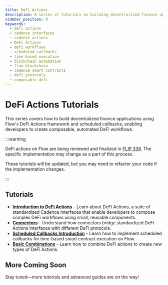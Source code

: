 ```yaml
---
title: DeFi Actions
description: A series of tutorials on building decentralized finance applications using Flow's DeFi Actions framework and scheduled callbacks.
sidebar_position: 0
keywords:
  - defi actions
  - cadence interfaces
  - cadence actions
  - DeFi Actions
  - defi workflows
  - scheduled callbacks
  - time-based execution
  - blockchain automation
  - flow blockchain
  - cadence smart contracts
  - defi protocols
  - composable defi
---
```


# DeFi Actions Tutorials

This series covers how to build decentralized finance applications using Flow's DeFi Actions framework and scheduled callbacks, enabling developers to create composable, automated DeFi workflows.

:::warning

DeFi actions on Flow are being reviewed and finalized in [FLIP 339]. The specific implementation may change as a part of this process.

These tutorials will be updated, but you may need to refactor your code if the implementation changes.

:::

## Tutorials

- **[Introduction to DeFi Actions]** - Learn about DeFi Actions, a suite of standardized Cadence interfaces that enable developers to compose complex DeFi workflows using small, reusable components.
- **[Connectors]** - Understand how connectors bridge standardized DeFi Actions interfaces with different DeFi protocols.
- **[Scheduled Callbacks Introduction]** - Learn how to implement scheduled callbacks for time-based smart contract execution on Flow.
- **[Basic Combinations]** - Learn how to combine DeFi actions to create new types of DeFi Actions.

## More Coming Soon

Stay tuned—more tutorials and advanced guides are on the way!

<!-- Relative links, will not render on page -->

[FLIP 339]: https://github.com/onflow/flips/pull/339/files
[Introduction to DeFi Actions]: ./intro-to-defi-actions.md
[Connectors]: ./connectors.md
[Scheduled Callbacks Introduction]: ./scheduled-callbacks-introduction.md
[Basic Combinations]: ./basic-combinations.md
